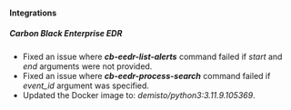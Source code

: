 #### Integrations

##### Carbon Black Enterprise EDR

- Fixed an issue where ***cb-eedr-list-alerts*** command failed if *start* and *end* arguments were not provided.
- Fixed an issue where ***cb-eedr-process-search*** command failed if *event_id* argument was specified.
- Updated the Docker image to: *demisto/python3:3.11.9.105369*.